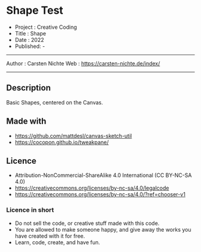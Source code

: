 # Shape Test

* Project : Creative Coding
* Title : Shape
* Date : 2022
* Published: -

---

Author   : Carsten Nichte
Web      : https://carsten-nichte.de/index/ 

---

## Description

Basic Shapes, centered on the Canvas.

## Made with 

* https://github.com/mattdesl/canvas-sketch-util
* https://cocopon.github.io/tweakpane/


## Licence

* Attribution-NonCommercial-ShareAlike 4.0 International (CC BY-NC-SA 4.0)
* https://creativecommons.org/licenses/by-nc-sa/4.0/legalcode
* https://creativecommons.org/licenses/by-nc-sa/4.0/?ref=chooser-v1

### Licence in short

* Do not sell the code, or creative stuff made with this code.
* You are allowed to make someone happy, and give away the works you have created with it for free.
* Learn, code, create, and have fun.

